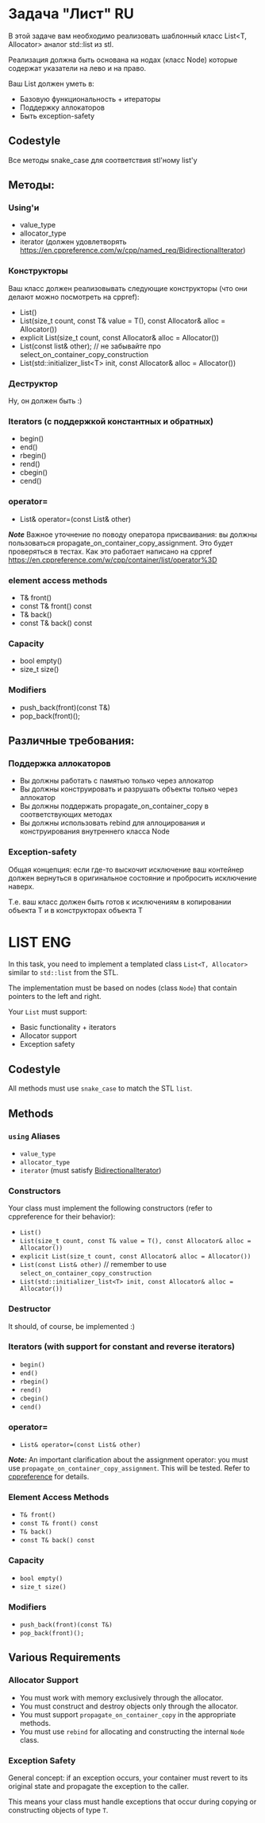 # Задача "Лист" RU

В этой задаче вам необходимо реализовать шаблонный класс List\<T, Allocator\> аналог std::list из stl.

Реализация должна быть основана на нодах (класс Node) которые содержат указатели на лево и на право.

Ваш List должен уметь в:

* Базовую функциональность + итераторы
* Поддержку аллокаторов
* Быть exception-safety

## Codestyle

Все методы snake_case для соответствия stl'ному list'у

## Методы:

### Using'и

* value_type
* allocator_type
* iterator (должен удовлетворять https://en.cppreference.com/w/cpp/named_req/BidirectionalIterator)

### Конструкторы

Ваш класс должен реализовывать следующие конструкторы (что они делают можно посмотреть на cppref):

* List()
* List(size_t count, const T& value = T(), const Allocator& alloc = Allocator())
* explicit List(size_t count, const Allocator& alloc = Allocator())
* List(const list& other); // не забывайте про select_on_container_copy_construction
* List(std::initializer_list\<T\> init, const Allocator& alloc = Allocator())

### Деструктор

Ну, он должен быть :)

### Iterators (с поддержкой константных и обратных)

* begin()
* end()
* rbegin()
* rend()
* cbegin()
* cend()

### operator=

* List& operator=(const List& other)

***Note*** Важное уточнение по поводу оператора присваивания: вы должны пользоваться propagate_on_container_copy_assignment. Это будет проверяться в тестах. Как это работает написано на cppref https://en.cppreference.com/w/cpp/container/list/operator%3D

### element access methods

* T& front()
* const T& front() const
* T& back()
* const T& back() const


### Capacity

* bool empty()
* size_t size()

### Modifiers

* push_back(front)(const T&)
* pop_back(front)();

## Различные требования:

### Поддержка аллокаторов

* Вы должны работать с памятью только через аллокатор
* Вы должны конструировать и разрушать объекты только через аллокатор
* Вы должны поддержать propagate_on_container_copy в соответствующих методах
* Вы должны использовать rebind для аллоцирования и конструирования внутреннего класса Node

### Exception-safety

Общая концепция: если где-то выскочит исключение ваш контейнер должен вернуться в оригинальное состояние и пробросить исключение наверх.

Т.е. ваш класс должен быть готов к исключениям в копировании объекта T и в конструкторах объекта T

# LIST ENG

In this task, you need to implement a templated class `List<T, Allocator>` similar to `std::list` from the STL.

The implementation must be based on nodes (class `Node`) that contain pointers to the left and right.

Your `List` must support:

* Basic functionality + iterators
* Allocator support
* Exception safety

## Codestyle

All methods must use `snake_case` to match the STL `list`.

## Methods

### `using` Aliases

* `value_type`
* `allocator_type`
* `iterator` (must satisfy [BidirectionalIterator](https://en.cppreference.com/w/cpp/named_req/BidirectionalIterator))

### Constructors

Your class must implement the following constructors (refer to cppreference for their behavior):

* `List()`
* `List(size_t count, const T& value = T(), const Allocator& alloc = Allocator())`
* `explicit List(size_t count, const Allocator& alloc = Allocator())`
* `List(const List& other)` // remember to use `select_on_container_copy_construction`
* `List(std::initializer_list<T> init, const Allocator& alloc = Allocator())`

### Destructor

It should, of course, be implemented :)

### Iterators (with support for constant and reverse iterators)

* `begin()`
* `end()`
* `rbegin()`
* `rend()`
* `cbegin()`
* `cend()`

### operator=

* `List& operator=(const List& other)`

***Note:*** An important clarification about the assignment operator: you must use `propagate_on_container_copy_assignment`. This will be tested. Refer to [cppreference](https://en.cppreference.com/w/cpp/container/list/operator%3D) for details.

### Element Access Methods

* `T& front()`
* `const T& front() const`
* `T& back()`
* `const T& back() const`

### Capacity

* `bool empty()`
* `size_t size()`

### Modifiers

* `push_back(front)(const T&)`
* `pop_back(front)();`

## Various Requirements

### Allocator Support

* You must work with memory exclusively through the allocator.
* You must construct and destroy objects only through the allocator.
* You must support `propagate_on_container_copy` in the appropriate methods.
* You must use `rebind` for allocating and constructing the internal `Node` class.

### Exception Safety

General concept: if an exception occurs, your container must revert to its original state and propagate the exception to the caller.

This means your class must handle exceptions that occur during copying or constructing objects of type `T`.
